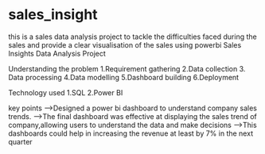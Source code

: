 # sales_insight
this is a sales data analysis project to tackle the difficulties faced during the sales and provide a clear visualisation of the sales using powerbi
Sales Insights Data Analysis Project

Understanding the problem
1.Requirement gathering
2.Data collection
3. Data processing
4.Data modelling
5.Dashboard building
6.Deployment

Technology used
1.SQL
2.Power BI

key points
-->Designed a power bi dashboard to understand company sales trends.
-->The final dashboard was effective at displaying the sales trend of company,allowing users to understand the data and make decisions
-->This dashboards could help in increasing the revenue at least by 7% in the next quarter
